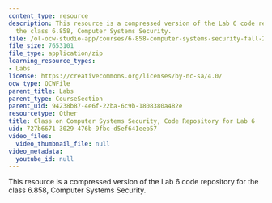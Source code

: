 ```yaml
---
content_type: resource
description: This resource is a compressed version of the Lab 6 code repository for
  the class 6.858, Computer Systems Security.
file: /ol-ocw-studio-app/courses/6-858-computer-systems-security-fall-2014/727b66713029476b9fbcd5ef641eeb57_MIT6_858F14_lab6.zip
file_size: 7653101
file_type: application/zip
learning_resource_types:
- Labs
license: https://creativecommons.org/licenses/by-nc-sa/4.0/
ocw_type: OCWFile
parent_title: Labs
parent_type: CourseSection
parent_uid: 94238b87-4e6f-22ba-6c9b-1808380a482e
resourcetype: Other
title: Class on Computer Systems Security, Code Repository for Lab 6
uid: 727b6671-3029-476b-9fbc-d5ef641eeb57
video_files:
  video_thumbnail_file: null
video_metadata:
  youtube_id: null
---
```

This resource is a compressed version of the Lab 6 code repository for the class 6.858, Computer Systems Security.